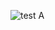 


![test](https://tenor.com/pt-BR/view/test-print-copier-printing-papers-gif-14567173765726008816)
A